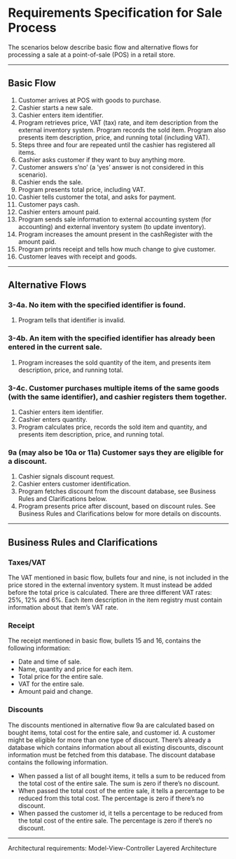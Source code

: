 # Requirements Specification for Sale Process

The scenarios below describe basic flow and alternative flows for processing a sale at a point-of-sale (POS) in a retail
store.

---

## Basic Flow

1. Customer arrives at POS with goods to purchase.
2. Cashier starts a new sale.
3. Cashier enters item identifier.
4. Program retrieves price, VAT (tax) rate, and item description from the external inventory system. Program records the
   sold item. Program also presents item description, price, and running total (including VAT).
5. Steps three and four are repeated until the cashier has registered all items.
6. Cashier asks customer if they want to buy anything more.
7. Customer answers s’no’ (a ’yes’ answer is not considered in this scenario).
8. Cashier ends the sale.
9. Program presents total price, including VAT.
10. Cashier tells customer the total, and asks for payment.
11. Customer pays cash.
12. Cashier enters amount paid.
13. Program sends sale information to external accounting system (for accounting) and external inventory system (to
    update inventory).
14. Program increases the amount present in the cashRegister with the amount paid.
15. Program prints receipt and tells how much change to give customer.
16. Customer leaves with receipt and goods.

---

## Alternative Flows

### 3-4a. No item with the specified identifier is found.

1. Program tells that identifier is invalid.

### 3-4b. An item with the specified identifier has already been entered in the current sale.

1. Program increases the sold quantity of the item, and presents item description, price, and running total.

### 3-4c. Customer purchases multiple items of the same goods (with the same identifier), and cashier registers them together.

1. Cashier enters item identifier.
2. Cashier enters quantity.
3. Program calculates price, records the sold item and quantity, and presents item description, price, and running
   total.

### 9a (may also be 10a or 11a) Customer says they are eligible for a discount.

1. Cashier signals discount request.
2. Cashier enters customer identification.
3. Program fetches discount from the discount database, see Business Rules and Clarifications below.
4. Program presents price after discount, based on discount rules. See Business Rules and Clarifications below for more
   details on discounts.

---

## Business Rules and Clarifications

### Taxes/VAT

The VAT mentioned in basic flow, bullets four and nine, is not included in the price stored in the external inventory
system. It must instead be added before the total price is calculated. There are three different VAT rates: 25%, 12% and
6%. Each item description in the item registry must contain information about that item’s VAT rate.

### Receipt

The receipt mentioned in basic flow, bullets 15 and 16, contains the following information:

- Date and time of sale.
- Name, quantity and price for each item.
- Total price for the entire sale.
- VAT for the entire sale.
- Amount paid and change.

### Discounts

The discounts mentioned in alternative flow 9a are calculated based on bought items, total cost for the entire sale, and
customer id. A customer might be eligible for more than one type of discount. There’s already a database which contains
information about all existing discounts, discount information must be fetched from this database. The discount database
contains the following information.

- When passed a list of all bought items, it tells a sum to be reduced from the total cost of the entire sale. The sum
  is zero if there’s no discount.
- When passed the total cost of the entire sale, it tells a percentage to be reduced from this total cost. The
  percentage is zero if there’s no discount.
- When passed the customer id, it tells a percentage to be reduced from the total cost of the entire sale. The
  percentage is zero if there’s no discount.

---

Architectural requirements: 
Model-View-Controller
Layered Architecture
